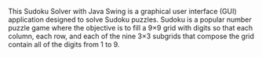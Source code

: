 This Sudoku Solver with Java Swing is a graphical user interface (GUI) application designed to solve Sudoku puzzles. Sudoku is a popular number puzzle game where the objective is to fill a 9×9 grid with digits so that each column, each row, and each of the nine 3×3 subgrids that compose the grid contain all of the digits from 1 to 9.
